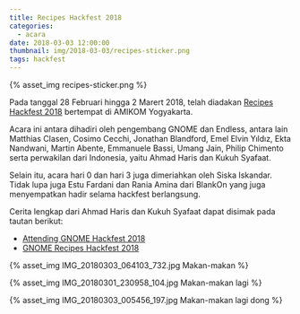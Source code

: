 ```yaml
---
title: Recipes Hackfest 2018
categories:
  - acara
date: 2018-03-03 12:00:00
thumbnail: img/2018-03-03/recipes-sticker.png
tags: hackfest
---
```


{% asset_img recipes-sticker.png %}

Pada tanggal 28 Februari hingga 2 Marert 2018, telah diadakan [Recipes Hackfest 2018](https://wiki.gnome.org/Hackfests/Recipes2018) bertempat di AMIKOM Yogyakarta.

Acara ini antara dihadiri oleh pengembang GNOME dan Endless, antara lain Matthias Clasen, Cosimo Cecchi, Jonathan Blandford, Emel Elvin Yıldız, Ekta Nandwani, Martin Abente, Emmanuele Bassi, Umang Jain, Philip Chimento serta perwakilan dari Indonesia, yaitu Ahmad Haris dan Kukuh Syafaat.
<!--more-->
Selain itu, acara hari 0 dan hari 3 juga dimeriahkan oleh Siska Iskandar. Tidak lupa juga Estu Fardani dan Rania Amina dari BlankOn yang juga menyempatkan hadir selama hackfest berlangsung.

Cerita lengkap dari Ahmad Haris dan Kukuh Syafaat dapat disimak pada tautan berikut:

* [Attending GNOME Hackfest 2018](https://ahmadharis.wordpress.com/2018/03/07/attending-gnome-hackfest-2018/)
* [GNOME Recipes Hackfest 2018](https://blogs.gnome.org/cho2/2018/03/09/gnome-recipes-hackfest-2018/)

{% asset_img IMG_20180303_064103_732.jpg Makan-makan %}

{% asset_img IMG_20180301_230958_104.jpg Makan-makan lagi %}

{% asset_img IMG_20180303_005456_197.jpg Makan-makan lagi dong %}
